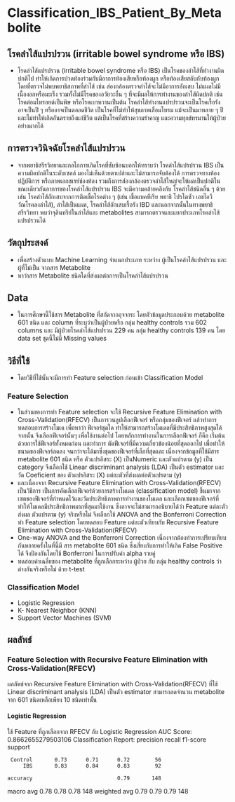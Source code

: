 # Classification_IBS_Patient_By_Metabolite
## โรคลำไส้แปรปรวน (irritable bowel syndrome หรือ IBS)  
- โรคลำไส้แปรปรวน (irritable bowel syndrome หรือ IBS)  เป็นโรคของลำไส้ที่ทำงานผิดปกติไป ทำให้เกิดการปวดท้องร่วมกับมีอาการท้องเสียหรือท้องผูก หรือท้องเสียสลับกับท้องผูก โดยที่ตรวจไม่พบพยาธิสภาพที่ลำไส้ เช่น ส่องกล้องตรวจลำไส้จะไม่มีอาการอักเสบ ไม่แผลไม่มีเนื้องอกหรือมะเร็ง รวมทั้งไม่มีโรคของอวัยวะอื่น ๆ ที่จะมีผลให้การทำงานของลำไส้ผิดปกติ เช่นโรคต่อมไทรอยด์เป็นพิษ หรือโรคเบาหวานเป็นต้น โรคลำไส้ทำงานแปรปรวนจะเป็นโรคเรื้อรังอาจเป็นปี ๆ หรืออาจเป็นตลอดชีวิต เป็นโรคที่ไม่ทำให้สุขภาพเสื่อมโทรม แม้จะเป็นมาหลาย ๆ ปี และไม่ทำให้เกิดอันตรายถึงแก่ชีวิต แต่เป็นโรคที่สร้างความรำคาญ และความทุกข์ทรมานให้ผู้ป่วยอย่างมากได้ 
## การตรวจวินิจฉัยโรคลำไส้แปรปรวน
- จากพยาธิสรีรวิทยาและกลไกการเกิดโรคที่ซับซ้อนบอกให้ทราบว่า โรคลำไส้แปรปรวน IBS เป็นความผิดปกติในระดับเซลล์ มองไม่เห็นด้วยตาเปล่าและไม่สามารถจับต้องได้ การตรวจทางห้องปฏิบัติการ หรือภาพเอกซเรย์ช่องท้อง รวมถึงการส่องกล้องตรวจลำไส้ใหญ่จะให้ผลเป็นปกติในขณะเดียวกันอาการของโรคลำไส้แปรปรวน IBS จะมีความคล้ายคลึงกับ โรคลำไส้ชนิดอื่น ๆ ด้วย เช่น โรคลำไส้อักเสบจากการติดเชื้อโรคต่าง ๆ (เช่น เชื้อแบคทีเรีย พยาธิ โปรโตซัว เอชไอวี วัณโรคลงลำไส้), ลำไส้เป็นแผล, โรคลำไส้อักเสบเรื้อรัง IBD  และนอกจากนั้นในทางพยาธิสรีรวิทยา พบว่าจุลินทรีย์ในลำไส้และ metabolites สามารถตรวจและแยกประเภทโรคลำไส้แปรปรวนได้ 
## วัตถุประสงค์
- เพื่อสร้างตัวแบบ Machine Learning จำแนกประเภท ระหว่าง ผู้เป็นโรคลำไส้แปรปรวน และผู้ที่ไม่เป็น จากสาร Metabolite
- หาว่าสาร Metabolite ชนิดใดที่ส่งผลต่อการเป็นโรคลำไส้แปรปรวน
## Data
- ในการศึกษานี้ใช้สาร Metabolite ที่สกัดจากอุจจาระ โดยตัวข้อมูลประกอบด้วย metabolite 601 ชนิด และ column ที่ระบุว่าเป็นผู้ป่วยหรือ กลุ่ม healthy controls รวม 602 columns
และ มีผู้ป่วยโรคลำไส้แปรปรวน 229 คน กลุ่ม healthy controls 139 คน โดย data set ชุดนี้ไม่มี Missing values
## วิธีที่ใช้
- โดยวิธีที่ใช้นั้นจะมีการทำ Feature selection ก่อนเข้า Classification Model
### Feature Selection
- ในส่วนของการทำ Feature selection จะใช้ Recursive Feature Elimination with Cross-Validation(RFECV) เป็นการวนลูปเลือกฟีเจอร์ หรือกลุ่มของฟีเจอร์ แล้วทำการทดสอบการสร้างโมเด เพื่อหาว่า ฟีเจอร์ชุดใด ทำให้สามารถสร้างโมเดลที่มีประสิทธิภาพสูงสุดได้ จากนั้น จึงเลือกฟีเจอร์นั้นๆ เพื่อใช้งานต่อไป โดยหลักการทำงานในการเลือกฟีเจอร์ ก็คือ เริ่มต้นด้วยการใช้ฟีเจอร์ทั้งหมดก่อน และทำการ ตัดฟีเจอร์ที่มีความเกี่ยวข้องน้อยที่สุดออกไป เพื่อทำให้ขนาดของฟีเจอร์ลดลง จนกว่าจะได้มาซึ่งชุดของฟีเจอร์ที่เล็กที่สุดและ เนื่องจากข้อมูลที่ใช้มีสาร metabolite 601 ชนิด หรือ ตัวแปรอิสระ (X) เป็นNumeric และตัวแปรตาม (y) เป็น category จึงเลือกใช้ Linear discriminant analysis (LDA) เป็นตัว estimator และ วัด Coeficient ของ ตัวแปรอิสระ (X) แต่ละตัวที่ส่งผลต่อตัวแปรตาม (y)
- และเนื่องจาก Recursive Feature Elimination with Cross-Validation(RFECV) เป็นวิธีการ เป็นการคัดเลือกฟีเจอร์ด้วยการสร้างโมเดล (classification model) ขึ้นมาจากเซตของฟีเจอร์ที่กำหนดไว้และวัดประสิทธิภาพการทำงานของโมเดล และเลือกเซตของฟีเจอร์ที่ทำให้โมเดลมีประสิทธิภาพมากที่สุดมาใช้งาน ซึ่งอาจจะไม่สามารถอธิบายได้ว่า Feature แต่ละตัวส่งผล ตัวแปรตาม (y) จริงหรือไม่ จึงเลือกใช้ ANOVA and the Bonferroni Correction ทำ Feature selection โดยทดสอบ  Feature แต่ละตัวเทียบกับ Recursive Feature Elimination with Cross-Validation(RFECV)
- One-way ANOVA and the Bonferroni Correction เนื่องจากต้องทำการเปรียบเทียบกันหลายครั้งในที่นี้มี สาร metabolite 601 ชนิด ซึ่งเสี่ยงกับการทำให้เกิด False Positive ได้ จึงป้องกันโดยใช้ Bonferroni ในการปรับค่า alpha รายคู่ 
- ทดสอบค่าเฉลี่ยของ metabolite ที่ถูกเลือกระหว่าง ผู้ป่วย กับ กลุ่ม healthy controls ว่าต่างกันจริงหรือไม่ ด้วย t-test
### Classification Model
- Logistic Regression
- K- Nearest Neighbor (KNN)
- Support Vector Machines (SVM)
## ผลลัพธ์
### Feature Selection with Recursive Feature Elimination with Cross-Validation(RFECV) 
ผลลัพธ์จาก Recursive Feature Elimination with Cross-Validation(RFECV) ที่ใช้ Linear discriminant analysis (LDA) เป็นตัว estimator สามารถลดจำนวน metabolite จาก 601 ชนิดเหลือเพียง 10 ชนิดเท่านั้น
#### Logistic Regression
ใช้ Feature ที่ถูกเลือกจาก RFECV กับ Logistic Regression
AUC Score: 0.8662655279503106
Classification Report:
              precision    recall  f1-score   support

     Control       0.73      0.71      0.72        56
         IBS       0.83      0.84      0.83        92

    accuracy                           0.79       148
   macro avg       0.78      0.78      0.78       148
weighted avg       0.79      0.79      0.79       148
